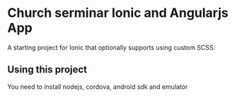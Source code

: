 Church serminar Ionic and Angularjs App
=====================

A starting project for Ionic that optionally supports using custom SCSS.

## Using this project
You need to install nodejs, cordova, android sdk and emulator

